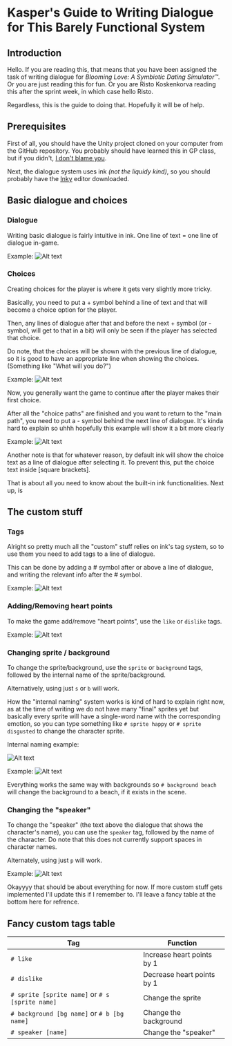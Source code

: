 # Kasper's Guide to Writing Dialogue for This Barely Functional System

## Introduction

Hello. If you are reading this, that means that you have been assigned the task of writing dialogue for <i>Blooming Love: A Symbiotic Dating Simulator™</i>. Or you are just reading this for fun. Or you are Risto Koskenkorva reading this after the sprint week, in which case hello Risto.

Regardless, this is the guide to doing that. Hopefully it will be of help.

## Prerequisites

First of all, you should have the Unity project cloned on your computer from the GitHub repository. You probably should have learned this in GP class, but if you didn't, [I don't blame you](https://docs.github.com/en/desktop/adding-and-cloning-repositories/cloning-and-forking-repositories-from-github-desktop).

Next, the dialogue system uses ink <i>(not the liquidy kind)</i>, so you should probably have the [Inky](https://github.com/inkle/inky/releases/tag/0.14.1) editor downloaded.

## Basic dialogue and choices

### Dialogue

Writing basic dialogue is fairly intuitive in ink. One line of text = one line of dialogue in-game. 

Example:
![Alt text](example_1.png)

### Choices

Creating choices for the player is where it gets very slightly more tricky.

Basically, you need to put a + symbol behind a line of text and that will become a choice option for the player.

Then, any lines of dialogue after that and before the next + symbol (or - symbol, will get to that in a bit) will only be seen if the player has selected that choice.

Do note, that the choices will be shown with the previous line of dialogue, so it is good to have an appropriate line when showing the choices. (Something like "What will you do?")

Example:
![Alt text](example_2.png)

Now, you generally want the game to continue after the player makes their first choice. 

After all the "choice paths" are finished and you want to return to the "main path", you need to put a - symbol behind the next line of dialogue. It's kinda hard to explain so uhhh hopefully this example will show it a bit more clearly

Example:
![Alt text](example_3.png)

Another note is that for whatever reason, by default ink will show the choice text as a line of dialogue after selecting it. To prevent this, put the choice text inside [square brackets].

That is about all you need to know about the built-in ink functionalities. Next up, is

## The custom stuff

### Tags

Alright so pretty much all the "custom" stuff relies on ink's tag system, so to use them you need to add tags to a line of dialogue.

This can be done by adding a # symbol after or above a line of dialogue, and writing the relevant info after the # symbol.

Example:
![Alt text](example_4.png)

### Adding/Removing heart points

To make the game add/remove "heart points", use the `like` or `dislike` tags.

Example:
![Alt text](example_5.png)

### Changing sprite / background

To change the sprite/background, use the `sprite` or `background` tags, followed by the internal name of the sprite/background.

Alternatively, using just `s` or `b` will work.

How the "internal naming" system works is kind of hard to explain right now, as at the time of writing we do not have many "final" sprites yet but basically every sprite will have a single-word name with the corresponding emotion, so you can type something like `# sprite happy` or `# sprite disgusted` to change the character sprite.

Internal naming example:

![Alt text](example_7.png)

Example:
![Alt text](example_8.png)

Everything works the same way with backgrounds so `# background beach` will change the background to a beach, if it exists in the scene.

### Changing the "speaker"

To change the "speaker" (the text above the dialogue that shows the character's name), you can use the `speaker` tag, followed by the name of the character. Do note that this does not currently support spaces in character names.

Alternately, using just `p` will work.

Example:
![Alt text](example_9.png)

Okayyyy that should be about everything for now. If more custom stuff gets implemented I'll update this if I remember to. I'll leave a fancy table at the bottom here for refrence.

## Fancy custom tags table

| Tag  | Function |
| ------------- | ------------- |
| `# like` | Increase heart points by 1  |
| `# dislike`  | Decrease heart points by 1  |
| `# sprite [sprite name]` or `# s [sprite name]`  | Change the sprite  |
| `# background [bg name]` or `# b [bg name]`  | Change the background  |
| `# speaker [name]`  | Change the "speaker"  |